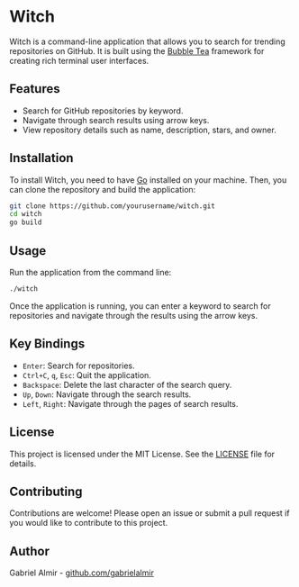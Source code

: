 # Witch

Witch is a command-line application that allows you to search for trending repositories on GitHub. It is built using the [Bubble Tea](https://github.com/charmbracelet/bubbletea) framework for creating rich terminal user interfaces.

## Features

- Search for GitHub repositories by keyword.
- Navigate through search results using arrow keys.
- View repository details such as name, description, stars, and owner.

## Installation

To install Witch, you need to have [Go](https://golang.org/dl/) installed on your machine. Then, you can clone the repository and build the application:

```sh
git clone https://github.com/yourusername/witch.git
cd witch
go build
```

## Usage

Run the application from the command line:

```sh
./witch
```

Once the application is running, you can enter a keyword to search for repositories and navigate through the results using the arrow keys.

## Key Bindings

- `Enter`: Search for repositories.
- `Ctrl+C`, `q`, `Esc`: Quit the application.
- `Backspace`: Delete the last character of the search query.
- `Up`, `Down`: Navigate through the search results.
- `Left`, `Right`: Navigate through the pages of search results.

## License

This project is licensed under the MIT License. See the [LICENSE](LICENSE) file for details.

## Contributing

Contributions are welcome! Please open an issue or submit a pull request if you would like to contribute to this project.

## Author

Gabriel Almir - [github.com/gabrielalmir](https://github.com/gabrielalmir)
